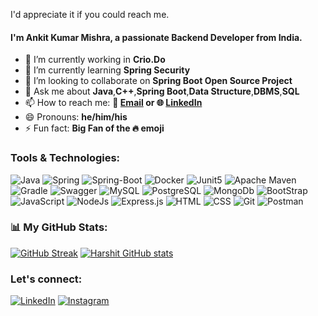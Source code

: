 <!--- 👋 Hi, I’m Ankit Kumar Mishra
- 👀 I’m interested in Software Development
- 🌱 I’m currently doing a job in Crio. Do as a backend developer project engineer.
- 💞️ I’m looking to collaborate on ...
- 📫 How to reach me ...-->
I'd appreciate it if you could reach me.

#### I'm Ankit Kumar Mishra, a passionate Backend Developer from India.

- 🔭 I’m currently working in **Crio.Do**
- 🌱 I’m currently learning **Spring Security**
- 👯 I’m looking to collaborate on **Spring Boot Open Source Project**
- 💬 Ask me about **Java**,**C++**,**Spring Boot**,**Data Structure**,**DBMS**,**SQL**
- 📫 How to reach me: **📧 [Email](mailto:ankitmishra28799@gmail.com) or 🌐 [LinkedIn](https://www.linkedin.com/in/ankit-mishra-707871218/)**
- 😄 Pronouns: **he/him/his**
- ⚡ Fun fact: **Big Fan of the 🔥 emoji**

### Tools & Technologies:
![Java](https://img.shields.io/badge/Java-ED8B00?style=for-the-badge&logo=openjdk&logoColor=white) 
![Spring](https://img.shields.io/badge/Spring-6DB33F?style=for-the-badge&logo=spring&logoColor=white) 
![Spring-Boot](https://img.shields.io/badge/Spring_Boot-F2F4F9?style=for-the-badge&logo=spring-boot) 
![Docker](https://img.shields.io/badge/Docker-2CA5E0?style=for-the-badge&logo=docker&logoColor=white) 
![Junit5](https://img.shields.io/badge/Junit5-25A162?style=for-the-badge&logo=junit5&logoColor=white)
![Apache Maven](https://img.shields.io/badge/apache_maven-C71A36?style=for-the-badge&logo=apachemaven&logoColor=white)
![Gradle](https://img.shields.io/badge/gradle-02303A?style=for-the-badge&logo=gradle&logoColor=white)
![Swagger](https://img.shields.io/badge/Swagger-85EA2D?style=for-the-badge&logo=Swagger&logoColor=white)
![MySQL](https://img.shields.io/badge/MySQL-00000F?style=for-the-badge&logo=mysql&logoColor=white) 
![PostgreSQL](https://img.shields.io/badge/PostgreSQL-316192?style=for-the-badge&logo=postgresql&logoColor=white)
![MongoDb](https://img.shields.io/badge/MongoDB-4EA94B?style=for-the-badge&logo=mongodb&logoColor=white) 
![BootStrap](https://img.shields.io/badge/Bootstrap-563D7C?style=for-the-badge&logo=bootstrap&logoColor=white) 
![JavaScript](https://img.shields.io/badge/JavaScript-323330?style=for-the-badge&logo=javascript&logoColor=F7DF1E)
![NodeJs](https://img.shields.io/badge/Node%20js-339933?style=for-the-badge&logo=nodedotjs&logoColor=white)
![Express.js](https://img.shields.io/badge/Express%20js-000000?style=for-the-badge&logo=express&logoColor=white)
![HTML](https://img.shields.io/badge/HTML5-E34F26?style=for-the-badge&logo=html5&logoColor=white) 
![CSS](https://img.shields.io/badge/CSS3-1572B6?style=for-the-badge&logo=css3&logoColor=white) 
![Git](https://img.shields.io/badge/GIT-E44C30?style=for-the-badge&logo=git&logoColor=white)
![Postman](https://img.shields.io/badge/Postman-FF6C37?style=for-the-badge&logo=Postman&logoColor=white)

### 📊 My GitHub Stats:

[![GitHub Streak](https://streak-stats.demolab.com?user=Ankit92110&theme=radical&hide_border=true&card_width=470)](https://git.io/streak-stats)
[![Harshit GitHub stats](https://github-readme-stats.vercel.app/api?username=Ankit92110&show_icons=true&theme=radical&rank_icon=percentile&hide_border=true)](https://github.com/anuraghazra/github-readme-stats)

### Let's connect:
[![LinkedIn](https://img.shields.io/badge/-LinkedIn-333333?style=flat&logo=LinkedIn)](https://www.linkedin.com/in/ankit-mishra-707871218/) 
[![Instagram](https://img.shields.io/badge/-Instagram-333333?style=flat&logo=Instagram)](https://www.instagram.com/rajmishra1962/)
<!---
Ankit92110/Ankit92110 is a ✨ special ✨ repository because its `README.md` (this file) appears on your GitHub profile.
You can click the Preview link to take a look at your changes.
--->
